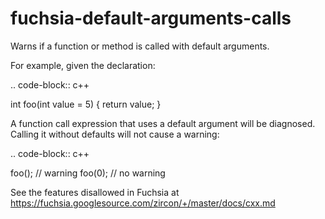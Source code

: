 fuchsia-default-arguments-calls
===============================

Warns if a function or method is called with default arguments.

For example, given the declaration:

.. code-block:: c++

int foo(int value = 5) { return value; }

A function call expression that uses a default argument will be
diagnosed. Calling it without defaults will not cause a warning:

.. code-block:: c++

foo(); // warning foo(0); // no warning

See the features disallowed in Fuchsia at
https://fuchsia.googlesource.com/zircon/+/master/docs/cxx.md
